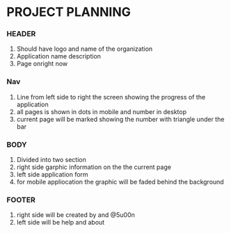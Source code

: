# __PROJECT PLANNING__

### __HEADER__
1. Should have logo and name of the organization
2. Application name description
3. Page onright now

### __Nav__
1. Line from left side to right the screen showing the progress of the application
2. all pages is shown in dots in mobile and number in desktop 
3. current page will be marked showing the number with triangle under the bar

### __BODY__
1. Divided into two section
2. right side garphic information on the the current page
3. left side application form
4. for mobile appliocation the graphic will be faded behind the background


### __FOOTER__
1. right side will be created by and @5u00n
2. left side will be help and about